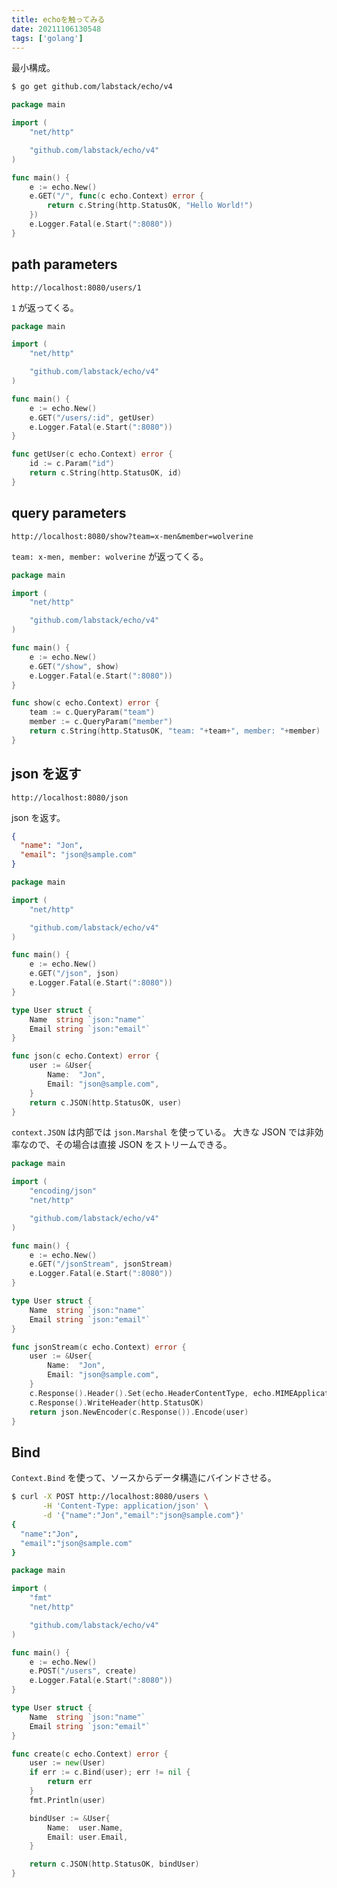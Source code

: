 ```yaml
---
title: echoを触ってみる
date: 20211106130548
tags: ['golang']
---
```


最小構成。
```bash
$ go get github.com/labstack/echo/v4
```

```go
package main

import (
	"net/http"

	"github.com/labstack/echo/v4"
)

func main() {
	e := echo.New()
	e.GET("/", func(c echo.Context) error {
		return c.String(http.StatusOK, "Hello World!")
	})
	e.Logger.Fatal(e.Start(":8080"))
}
```

## path parameters
`http://localhost:8080/users/1`

`1` が返ってくる。
```go
package main

import (
	"net/http"

	"github.com/labstack/echo/v4"
)

func main() {
	e := echo.New()
	e.GET("/users/:id", getUser)
	e.Logger.Fatal(e.Start(":8080"))
}

func getUser(c echo.Context) error {
	id := c.Param("id")
	return c.String(http.StatusOK, id)
}
```

## query parameters
`http://localhost:8080/show?team=x-men&member=wolverine`

`team: x-men, member: wolverine` が返ってくる。
```go
package main

import (
	"net/http"

	"github.com/labstack/echo/v4"
)

func main() {
	e := echo.New()
	e.GET("/show", show)
	e.Logger.Fatal(e.Start(":8080"))
}

func show(c echo.Context) error {
	team := c.QueryParam("team")
	member := c.QueryParam("member")
	return c.String(http.StatusOK, "team: "+team+", member: "+member)
}
```

## json を返す
`http://localhost:8080/json`

json を返す。
```json
{
  "name": "Jon",
  "email": "json@sample.com"
}
```

```go
package main

import (
	"net/http"

	"github.com/labstack/echo/v4"
)

func main() {
	e := echo.New()
	e.GET("/json", json)
	e.Logger.Fatal(e.Start(":8080"))
}

type User struct {
	Name  string `json:"name"`
	Email string `json:"email"`
}

func json(c echo.Context) error {
	user := &User{
		Name:  "Jon",
		Email: "json@sample.com",
	}
	return c.JSON(http.StatusOK, user)
}
```

`context.JSON` は内部では `json.Marshal` を使っている。
大きな JSON では非効率なので、その場合は直接 JSON をストリームできる。

```go
package main

import (
	"encoding/json"
	"net/http"

	"github.com/labstack/echo/v4"
)

func main() {
	e := echo.New()
	e.GET("/jsonStream", jsonStream)
	e.Logger.Fatal(e.Start(":8080"))
}

type User struct {
	Name  string `json:"name"`
	Email string `json:"email"`
}

func jsonStream(c echo.Context) error {
	user := &User{
		Name:  "Jon",
		Email: "json@sample.com",
	}
	c.Response().Header().Set(echo.HeaderContentType, echo.MIMEApplicationJSONCharsetUTF8)
	c.Response().WriteHeader(http.StatusOK)
	return json.NewEncoder(c.Response()).Encode(user)
}
```

## Bind
`Context.Bind` を使って、ソースからデータ構造にバインドさせる。

```bash
$ curl -X POST http://localhost:8080/users \
       -H 'Content-Type: application/json' \
       -d '{"name":"Jon","email":"json@sample.com"}'
{
  "name":"Jon",
  "email":"json@sample.com"
}
```

```go
package main

import (
	"fmt"
	"net/http"

	"github.com/labstack/echo/v4"
)

func main() {
	e := echo.New()
	e.POST("/users", create)
	e.Logger.Fatal(e.Start(":8080"))
}

type User struct {
	Name  string `json:"name"`
	Email string `json:"email"`
}

func create(c echo.Context) error {
	user := new(User)
	if err := c.Bind(user); err != nil {
		return err
	}
	fmt.Println(user)

	bindUser := &User{
		Name:  user.Name,
		Email: user.Email,
	}

	return c.JSON(http.StatusOK, bindUser)
}
```
